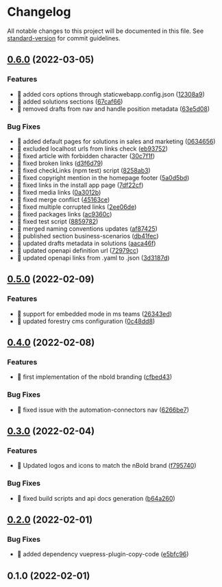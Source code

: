 # Changelog

All notable changes to this project will be documented in this file. See [standard-version](https://github.com/conventional-changelog/standard-version) for commit guidelines.

## [0.6.0](https://github.com/nboldhq/docs/compare/v0.5.0...v0.6.0) (2022-03-05)


### Features

* 🎸 added cors options through staticwebapp.config.json ([12308a9](https://github.com/nboldhq/docs/commit/12308a9a7322cbf0308cd8145f91356e15ee8dcf))
* 🎸 added solutions sections ([67caf66](https://github.com/nboldhq/docs/commit/67caf66a7807e2db63a5b23c1c60b4ffabc9d287))
* 🎸 removed drafts from nav and handle position metadata ([63e5d08](https://github.com/nboldhq/docs/commit/63e5d0891c0f57a7a067fc36063ac431de2e9e1f))


### Bug Fixes

* 🐛 added default pages for solutions in sales and marketing ([0634656](https://github.com/nboldhq/docs/commit/0634656b9207599f19a5b39b743fac4041d507e4))
* 🐛 excluded localhost urls from links check ([eb93752](https://github.com/nboldhq/docs/commit/eb93752d832ad05be3bec6ee39f5041d36407ef9))
* 🐛 fixed article with forbidden character ([30c7f1f](https://github.com/nboldhq/docs/commit/30c7f1f9de6436c2cbfffabec948318c361ae582))
* 🐛 fixed broken links ([d3f6d79](https://github.com/nboldhq/docs/commit/d3f6d799cc86ce1ec097cbac473ec90e97759829))
* 🐛 fixed checkLinks (npm test) script ([8258ab3](https://github.com/nboldhq/docs/commit/8258ab343a70c9b35e512d8a0410ff990c2dc37d))
* 🐛 fixed copyright mention in the homepage footer ([5a0d5bd](https://github.com/nboldhq/docs/commit/5a0d5bdede78109d74d24d41a0bd334b1155c27a))
* 🐛 fixed links in the install app page ([7df22cf](https://github.com/nboldhq/docs/commit/7df22cf6b9edb514cd0a4013dec6336c81fc9f5c))
* 🐛 fixed media links ([0a3012b](https://github.com/nboldhq/docs/commit/0a3012bb84ef140efcb582024e7af1ea1f9fb83a))
* 🐛 fixed merge conflict ([45163ce](https://github.com/nboldhq/docs/commit/45163cee98bb6eb69fdc8fdad969c5f5dfa2ca62))
* 🐛 fixed multiple corrupted links ([2ee06de](https://github.com/nboldhq/docs/commit/2ee06de5048db4cfb3f51e8bc80ad6fc3371d9a5))
* 🐛 fixed packages links ([ac9360c](https://github.com/nboldhq/docs/commit/ac9360c463fa0e2a5fcc44660f29542a9391e747))
* 🐛 fixed test script ([8859782](https://github.com/nboldhq/docs/commit/8859782265d8dbe64891aa5ed9438b70e1176e52))
* 🐛 merged naming conventions updates ([af87425](https://github.com/nboldhq/docs/commit/af874258caa403a5b2580d6bb8c8a07fd0b073fe))
* 🐛 published section business-scenarios ([db41fec](https://github.com/nboldhq/docs/commit/db41fec29c3056a4d5d4d8b4837d7e803951f241))
* 🐛 updated drafts metadata in solutions ([aaca46f](https://github.com/nboldhq/docs/commit/aaca46f72bb6028f3e647ea20bfcd541e3cb928c))
* 🐛 updated openapi definition url ([72979cc](https://github.com/nboldhq/docs/commit/72979cc6eddbb77e0652de5255ec95a531fe780c))
* 🐛 updated openapi links from .yaml to .json ([3d3187d](https://github.com/nboldhq/docs/commit/3d3187de8f2df0899560db036a5f7993241e3c4f))

## [0.5.0](https://github.com/nboldhq/docs/compare/v0.4.0...v0.5.0) (2022-02-09)


### Features

* 🎸 support for embedded mode in ms teams ([26343ed](https://github.com/nboldhq/docs/commit/26343ed766d0c2dbf7795b8b7f1b331d8da6f4a9))
* 🎸 updated forestry cms configuration ([0c48dd8](https://github.com/nboldhq/docs/commit/0c48dd80c509958fcb754690c2310f5bb6834460))

## [0.4.0](https://github.com/nboldhq/docs/compare/v0.3.0...v0.4.0) (2022-02-08)


### Features

* 🎸 first implementation of the nbold branding ([cfbed43](https://github.com/nboldhq/docs/commit/cfbed435accc2ab508c9b9adb849f1e7582460f4))


### Bug Fixes

* 🐛 fixed issue with the automation-connectors nav ([6266be7](https://github.com/nboldhq/docs/commit/6266be7085a7a569c0ff49beeb430572fcb16cb9))

## [0.3.0](https://github.com/nboldhq/docs/compare/v0.2.0...v0.3.0) (2022-02-04)


### Features

* 🎸 Updated logos and icons to match the nBold brand ([f795740](https://github.com/nboldhq/docs/commit/f7957402f06f164a402b2541609190711e7fdfc2))


### Bug Fixes

* 🐛 fixed build scripts and api docs generation ([b64a260](https://github.com/nboldhq/docs/commit/b64a260515ded31bf1f277e346063cba7ee20265))

## [0.2.0](https://github.com/nboldhq/docs/compare/v0.1.0...v0.2.0) (2022-02-01)


### Bug Fixes

* 🐛 added dependency vuepress-plugin-copy-code ([e5bfc96](https://github.com/nboldhq/docs/commit/e5bfc964efa300027e972339fc5962c091d4ce6f))

## 0.1.0 (2022-02-01)

